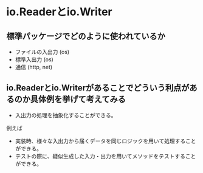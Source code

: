 # io.Readerとio.Writer

## 標準パッケージでどのように使われているか

- ファイルの入出力 (os)
- 標準入出力 (os)
- 通信 (http, net)

## io.Readerとio.Writerがあることでどういう利点があるのか具体例を挙げて考えてみる

- 入出力の処理を抽象化することができる。

例えば

- 実装時、様々な入出力から届くデータを同じロジックを用いて処理することができる。
- テストの際に、疑似生成した入力・出力を用いてメソッドをテストすることができる。
